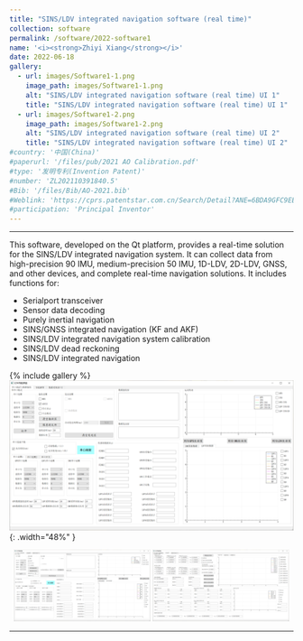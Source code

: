 ```yaml
---
title: "SINS/LDV integrated navigation software (real time)"
collection: software
permalink: /software/2022-software1
name: '<i><strong>Zhiyi Xiang</strong></i>'
date: 2022-06-18
gallery:
  - url: images/Software1-1.png
    image_path: images/Software1-1.png
    alt: "SINS/LDV integrated navigation software (real time) UI 1"
    title: "SINS/LDV integrated navigation software (real time) UI 1"
  - url: images/Software1-2.png
    image_path: images/Software1-2.png
    alt: "SINS/LDV integrated navigation software (real time) UI 2"
    title: "SINS/LDV integrated navigation software (real time) UI 2"
#country: '中国(China)'
#paperurl: '/files/pub/2021 AO Calibration.pdf'
#type: '发明专利(Invention Patent)'
#number: 'ZL202110391840.5'
#Bib: '/files/Bib/AO-2021.bib'
#Weblink: 'https://cprs.patentstar.com.cn/Search/Detail?ANE=6BDA9GFC9EEB9HGF9BIB9FFB9BHCABHA9IBB9AFE9BHD2BBA'
#participation: 'Principal Inventor'
---
```



------

This software, developed on the Qt platform, provides a real-time solution for the SINS/LDV integrated navigation system. It can collect data from high-precision 90 IMU, medium-precision 50 IMU, 1D-LDV, 2D-LDV, GNSS, and other devices, and complete real-time navigation solutions. It includes functions for:

* Serialport transceiver
* Sensor data decoding
* Purely inertial navigation
* SINS/GNSS integrated navigation (KF and AKF)
* SINS/LDV integrated navigation system calibration
* SINS/LDV dead reckoning
* SINS/LDV integrated navigation

{% include gallery %}
![](/images/Software1-1.png){: .width="48%" }
<p><center class ='img'>
<img src='images/Software1-1.png' width="48%">
<img src='images/Software1-2.png' width="48%">
</center></p> 

------
